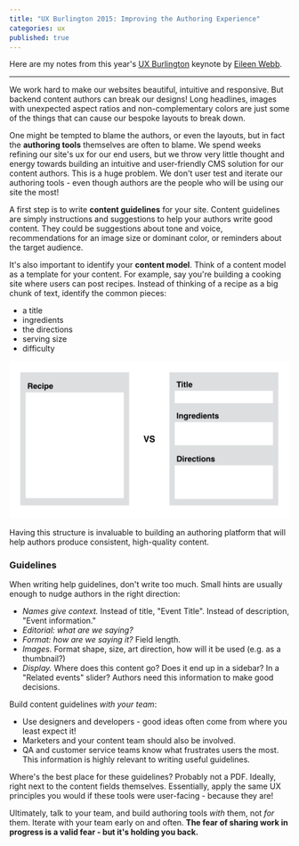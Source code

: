 ```yaml
---
title: "UX Burlington 2015: Improving the Authoring Experience"
categories: ux
published: true
---
```


Here are my notes from this year's [UX Burlington](http://uxburlington.com/) keynote by [Eileen Webb](https://twitter.com/webmeadow).

----------------

We work hard to make our websites beautiful, intuitive and responsive. But backend content authors can break our designs! Long headlines, images with unexpected aspect ratios and non-complementary colors are just some of the things that can cause our bespoke layouts to break down.

One might be tempted to blame the authors, or even the layouts, but in fact the **authoring tools** themselves are often to blame. We spend weeks refining our site's ux for our end users, but we throw very little thought and energy towards building an intuitive and user-friendly CMS solution for our content authors. This is a huge problem. We don't user test and iterate our authoring tools - even though authors are the people who will be using our site the most!

A first step is to write **content guidelines** for your site. Content guidelines are simply instructions and suggestions to help your authors write good content. They could be suggestions about tone and voice, recommendations for an image size or dominant color, or reminders about the target audience.

It's also important to identify your **content model**. Think of a content model as a template for your content. For example, say you're building a cooking site where users can post recipes. Instead of thinking of a recipe as a big chunk of text, identify the common pieces:

 - a title
 - ingredients
 - the directions
 - serving size
 - difficulty

<p class="text-center">
  <img class='image-medium' src="/images/posts/ux-burlington-2015-keynote-structured-content.png" alt="">
</p>

Having this structure is invaluable to building an authoring platform that will help authors produce consistent, high-quality content.

### Guidelines

When writing help guidelines, don't write too much. Small hints are usually enough to nudge authors in the right direction:

  - *Names give context.* Instead of title, "Event Title". Instead of description, "Event information."
  - *Editorial: what are we saying?*
  - *Format: how are we saying it?* Field length.
  - *Images.* Format shape, size, art direction, how will it be used (e.g. as a thumbnail?)
  - *Display.* Where does this content go? Does it end up in a sidebar? In a "Related events" slider? Authors need this information to make good decisions.

Build content guidelines *with your team*:

  - Use designers and developers - good ideas often come from where you least expect it!
  - Marketers and your content team should also be involved.
  - QA and customer service teams know what frustrates users the most. This information is highly relevant to writing useful guidelines.

Where's the best place for these guidelines? Probably not a PDF. Ideally, right next to the content fields themselves. Essentially, apply the same UX principles you would if these tools were user-facing - because they are!

Ultimately, talk to your team, and build authoring tools *with* them, not *for* them. Iterate with your team early on and often. **The fear of sharing work in progress is a valid fear - but it's holding you back.**
